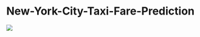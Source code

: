 # New-York-City-Taxi-Fare-Prediction

<img src='https://storage.googleapis.com/kaggle-competitions/kaggle/10170/logos/header.png'>
